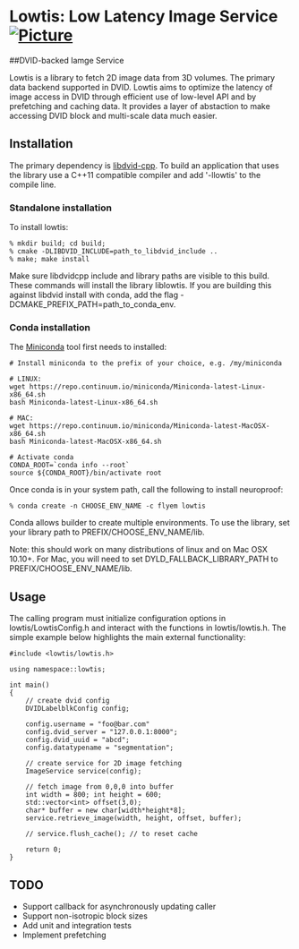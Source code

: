 # Lowtis: Low Latency Image Service [![Picture](https://raw.github.com/janelia-flyem/janelia-flyem.github.com/master/images/HHMI_Janelia_Color_Alternate_180x40.png)](http://www.janelia.org)
##DVID-backed Iamge Service

Lowtis is a library to fetch 2D image data from 3D volumes.  The primary data backend supported
in DVID.  Lowtis aims to optimize the latency of image access in DVID through efficient use of
low-level API and by prefetching and caching data.  It provides a layer of abstaction
to make accessing DVID block and multi-scale data much easier.

## Installation

The primary dependency is [libdvid-cpp](https://github.com/janelia-flyem/libdvid-cpp).  To build an application that uses the library use a C++11 compatible compiler and add '-llowtis' to the compile line.

### Standalone installation

To install lowtis:

    % mkdir build; cd build;
    % cmake -DLIBDVID_INCLUDE=path_to_libdvid_include ..
    % make; make install

Make sure libdvidcpp include and library paths are visible to this build.
These commands will install the library liblowtis.  If you are building this
against libdvid install with conda, add the flag -DCMAKE_PREFIX_PATH=path_to_conda_env.

### Conda installation

The [Miniconda](http://conda.pydata.org/miniconda.html) tool first needs to installed:

```
# Install miniconda to the prefix of your choice, e.g. /my/miniconda

# LINUX:
wget https://repo.continuum.io/miniconda/Miniconda-latest-Linux-x86_64.sh
bash Miniconda-latest-Linux-x86_64.sh

# MAC:
wget https://repo.continuum.io/miniconda/Miniconda-latest-MacOSX-x86_64.sh
bash Miniconda-latest-MacOSX-x86_64.sh

# Activate conda
CONDA_ROOT=`conda info --root`
source ${CONDA_ROOT}/bin/activate root
```
Once conda is in your system path, call the following to install neuroproof:

    % conda create -n CHOOSE_ENV_NAME -c flyem lowtis

Conda allows builder to create multiple environments.  To use the library,
set your library path to PREFIX/CHOOSE_ENV_NAME/lib.

Note: this should work on many distributions of linux and on Mac OSX 10.10+.  For Mac,
you will need to set DYLD_FALLBACK_LIBRARY_PATH to PREFIX/CHOOSE_ENV_NAME/lib.

## Usage

The calling program must initialize configuration options in lowtis/LowtisConfig.h
and interact with the functions in lowtis/lowtis.h.  The simple example below
highlights the main external functionality:

    #include <lowtis/lowtis.h>

    using namespace::lowtis;

    int main()
    {
        // create dvid config
        DVIDLabelblkConfig config;
        
        config.username = "foo@bar.com" 
        config.dvid_server = "127.0.0.1:8000";
        config.dvid_uuid = "abcd";
        config.datatypename = "segmentation";
        
        // create service for 2D image fetching
        ImageService service(config);

        // fetch image from 0,0,0 into buffer
        int width = 800; int height = 600;
        std::vector<int> offset(3,0);
        char* buffer = new char[width*height*8];
        service.retrieve_image(width, height, offset, buffer);
        
        // service.flush_cache(); // to reset cache

        return 0;
    }

## TODO

* Support callback for asynchronously updating caller
* Support non-isotropic block sizes
* Add unit and integration tests
* Implement prefetching




